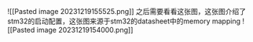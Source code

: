 ![[Pasted image 20231219155525.png]]
之后需要看看这张图，这张图介绍了stm32的启动配置，这张图来源于stm32的datasheet中的memory mapping
![[Pasted image 20231219154000.png]]
